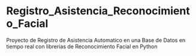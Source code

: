 # Registro_Asistencia_Reconocimiento_Facial
Proyecto de Registro de Asistencia Automatico en una Base de Datos en tiempo real con librerias de Reconocimiento Facial en Python 
